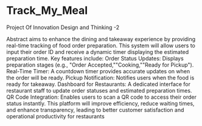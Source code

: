 # Track_My_Meal
Project Of Innovation Design and Thinking -2  

Abstract
aims to enhance the dining and takeaway experience by providing real-time tracking of food order preparation. This system will allow users to input their order ID and receive a dynamic timer displaying the estimated preparation time.
Key features include:
Order Status Updates: Displays preparation stages (e.g., "Order Accepted,""Cooking,""Ready
for Pickup").
Real-Time Timer: A countdown timer provides accurate updates on when the order will be
ready.
Pickup Notification: Notifies users when the food is ready for takeaway.
Dashboard for Restaurants: A dedicated interface for restaurant staff to update order
statuses and estimated preparation times.
QR Code Integration: Enables users to scan a QR code to access their order status instantly.
This platform will improve efficiency, reduce waiting times, and enhance transparency,
leading to better customer satisfaction and operational productivity for restaurants
